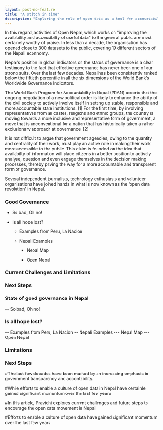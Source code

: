 ```yaml
---
layout: post-no-feature
title: "A stitch in time"
description: "Exploring the role of open data as a tool for accountability and transparency in the context of Nepal" 
---
```



In this regard, activities of Open Nepal, which  works on "improving the availability and accessibilty of useful data" to the general public are most certainely worthy of praise. In less than a decade, the organisation has opened close to 300 datasets to the public, covering 19 different sectors of the Nepali econnomy.


Nepal's position in global indicators on the status of governance is a clear testimony to the fact that effective governance has never been one of our strong suits. Over the last few decades, Nepal has been consistently ranked below the fiftieth percentile in all the six dimensions of the World Bank's Worldwide Governance Indicators.


The World Bank Program for Accountabilty in Nepal (PRAN) asserts that the ongoing negotiation of a new political order is likely to enhance the ability of the civil society to actively involve itself in setting up stable, responsible and more accountable state institutions. [1] For the first time, by involving representatives from all castes, religions and ethnic groups, the country is moving towards a more inclusive and representative form of government, a move that is unconventional for a nation that has historically taken a rather exclusionary approach at governance. [2]

It is not difficult to argue that government agencies, owing to the quantity and centrality of their work, must play an active role in making their work more accessible to the public. This claim is founded on the idea that availabilty of information will place citizens in a better position to actively analyse, question and even engage themselves in the decision making processes, thereby paving the way for a more accountable and transparent form of governance.

Several independent journalists, technology enthusiasts and volunteer organisations have joined hands in what is now known as the 'open data revolution' in Nepal. 


### Good Governance

* So bad, Oh no!

* Is all hope lost?

	* Examples from Peru, La Nacion

	* Nepali Examples

		* Nepal Map

		* Open Nepal

### Current Challenges and Limitations

### Next Steps



### State of good governance in Nepal

-- So bad, Oh no!
### Is all hope lost?
-- Examples from Peru, La Nacion
-- Nepali Examples
--- Nepal Map
--- Open Nepal

### Limitations
### Next Steps



#The last few decades have been marked by an increasing emphasis in government transparency and accontability. 


#While efforts to enable a culture of open data in Nepal have certainle gained significant momentum over the last few years   

#In this article, Pravidhi explores current challenges and future steps to encourage the open data movement in Nepal

#Efforts to enable a culture of open data have gained significant momentum over the last few years


